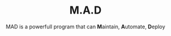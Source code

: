 <h1 align="center">M.A.D</h1>
<p align="center">MAD is a powerfull program that can <b>M</b>aintain, <b>A</b>utomate, <b>D</b>eploy</p>
